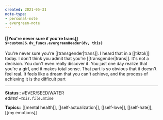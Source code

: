 ```yaml
---
created: 2021-05-31
note-type:
- personal-note
- evergreen-note
---
```


#### [[You're never sure if you're trans]] `$=customJS.dv_funcs.evergreenHeader(dv, this)`

You're never sure you're [[transgender|trans]]. I heard that in a [[tiktok]] today. I don't think you admit that you're [[transgender|trans]]. It's not a decision. You don't even really discover it. You just one day realize that you're a girl, and it makes total sense. That part is so obvious that it doesn't feel real. It feels like a dream that you can't achieve, and the process of achieving it is the difficult part


---
**Status**:: #EVER/SEED/WATER  
*edited `=this.file.mtime`*

**Topics**:: [[mental health]], [[self-actualization]], [[self-love]], [[self-hate]], [[my emotions]]
	

